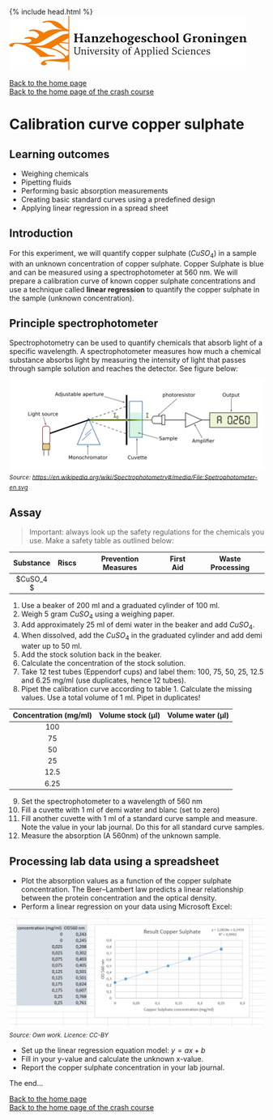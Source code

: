 {% include head.html %}
![Hanze](../hanze/hanze.png)

[Back to the home page](../index.md)  
[Back to the home page of the crash course](./short.md)  

# Calibration curve copper sulphate

## Learning outcomes
- Weighing chemicals
- Pipetting fluids
- Performing basic absorption measurements
- Creating basic standard curves using a predefined design
- Applying linear regression in a spread sheet

## Introduction
For this experiment, we will quantify copper sulphate $(CuSO_4)$ in a sample with an unknown concentration of copper sulphate. Copper Sulphate is blue and can be measured using a spectrophotometer at 560 nm. We will prepare a calibration curve of known copper sulphate concentrations and use a technique called **linear regression** to quantify the copper sulphate in the sample (unknown concentration).

## Principle spectrophotometer
Spectrophotometry can be used to quantify chemicals that absorb light of a specific wavelength. A spectrophotometer measures how much a chemical substance absorbs light by measuring the intensity of light that passes through sample solution and reaches the detector. See figure below:

![Spectrophotometer](./copper/spectrophotometer.png)
*<sub>Source: https://en.wikipedia.org/wiki/Spectrophotometry#/media/File:Spetrophotometer-en.svg</sub>*

## Assay

> Important: always look up the safety regulations for the chemicals you use. Make a safety table as outlined below:

|Substance|Riscs|Prevention Measures|First Aid|Waste Processing|
|:-------:|-----|-------------------|---------|----------------|
|$CuSO_4 $|     |                   |         |                |


1. Use a beaker of 200 ml and a graduated cylinder of 100 ml.
2. Weigh 5 gram $CuSO_4$ using a weighing paper.
3. Add approximately 25 ml of demi water in the beaker and add $CuSO_4$.
4. When dissolved, add the $CuSO_4$ in the graduated cylinder and add demi water up to 50 ml.
5. Add the stock solution back in the beaker.
6. Calculate the concentration of the stock solution.
7. Take 12 test tubes (Eppendorf cups) and label them: 100, 75, 50, 25, 12.5 and 6.25 mg/ml (use duplicates, hence 12 tubes).
8. Pipet the calibration curve according to table 1. Calculate the missing values. Use a total volume of 1 ml. Pipet in duplicates!

|Concentration (mg/ml)|Volume stock (µl)|Volume water (µl)|
|:-------------------:|-----------------|-----------------|
|100                  |                 |                 |
|75                   |                 |                 |
|50                   |                 |                 |
|25                   |                 |                 |
|12.5                 |                 |                 |
|6.25                 |                 |                 |

9. Set the spectrophotometer to a wavelength of 560 nm
10. Fill a cuvette with 1 ml of demi water and blanc (set to zero)
11. Fill another cuvette with 1 ml of a standard curve sample and measure. Note the value in your lab journal. Do this for all standard curve samples.
12. Measure the absorption (A 560nm) of the unknown sample.

## Processing lab data using a spreadsheet
- Plot the absorption values as a function of the copper sulphate concentration. The Beer–Lambert law predicts a linear relationship between the protein concentration and the optical density.
- Perform a linear regression on your data using Microsoft Excel:

![Copper Example](./copper/copper.png)
*<sub>Source: Own work. Licence: CC-BY</sub>*

- Set up the linear regression equation model: $y = ax + b$
- Fill in your y-value and calculate the unknown x-value.
- Report the copper sulphate concentration in your lab journal.

The end...

[Back to the home page](../index.md)  
[Back to the home page of the crash course](./short.md)  
